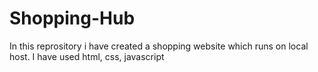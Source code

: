 # Shopping-Hub
In this reprository i have created a shopping website which runs on local host. I have used html, css, javascript 
